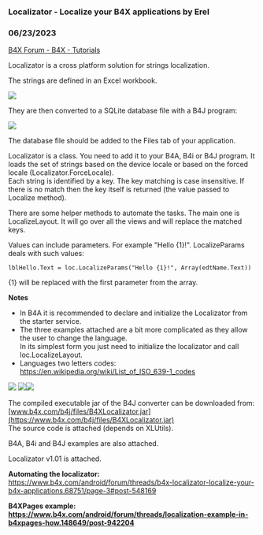 ###  Localizator - Localize your B4X applications by Erel
### 06/23/2023
[B4X Forum - B4X - Tutorials](https://www.b4x.com/android/forum/threads/68751/)

Localizator is a cross platform solution for strings localization.  
  
The strings are defined in an Excel workbook.  
  
![](https://www.b4x.com/basic4android/images/SS-2016-07-07_17.00.16.png)  
  
They are then converted to a SQLite database file with a B4J program:  
  
![](https://www.b4x.com/basic4android/images/SS-2016-07-07_17.21.20.png)  
  
The database file should be added to the Files tab of your application.  
  
Localizator is a class. You need to add it to your B4A, B4i or B4J program. It loads the set of strings based on the device locale or based on the forced locale (Localizator.ForceLocale).  
Each string is identified by a key. The key matching is case insensitive. If there is no match then the key itself is returned (the value passed to Localize method).  
  
There are some helper methods to automate the tasks. The main one is LocalizeLayout. It will go over all the views and will replace the matched keys.  
  
Values can include parameters. For example "Hello {1}!". LocalizeParams deals with such values:  

```B4X
lblHello.Text = loc.LocalizeParams("Hello {1}!", Array(edtName.Text))
```

  
{1} will be replaced with the first parameter from the array.  
  
**Notes**  
  
- In B4A it is recommended to declare and initialize the Localizator from the starter service.  
- The three examples attached are a bit more complicated as they allow the user to change the language.  
In its simplest form you just need to initialize the localizator and call loc.LocalizeLayout.  
- Languages two letters codes: <https://en.wikipedia.org/wiki/List_of_ISO_639-1_codes>  
  
![](https://www.b4x.com/android/forum/attachments/45858) ![](https://www.b4x.com/android/forum/attachments/45859)![](https://www.b4x.com/android/forum/attachments/45867)  
  
The compiled executable jar of the B4J converter can be downloaded from: [www.b4x.com/b4j/files/B4XLocalizator.jar](https://www.b4x.com/b4j/files/B4XLocalizator.jar)  
The source code is attached (depends on XLUtils).  
  
B4A, B4i and B4J examples are also attached.  
  
Localizator v1.01 is attached.  
  
**Automating the localizator:** <https://www.b4x.com/android/forum/threads/b4x-localizator-localize-your-b4x-applications.68751/page-3#post-548169>  
  
**B4XPages example: <https://www.b4x.com/android/forum/threads/localization-example-in-b4xpages-how.148649/post-942204>**